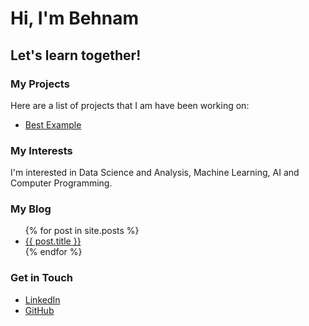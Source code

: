 # Hi, I'm Behnam
## Let's learn together!

### My Projects
Here are a list of projects that I am have been working on:
<ul>
<li><a href="https://github.com/baloochyb/best-example">Best Example</a></li>
</ul>

### My Interests
I'm interested in Data Science and Analysis, Machine Learning, AI and Computer Programming.
### My Blog
<ul>
{% for post in site.posts %}
<li>
<a href="{{ post.url }}">{{ post.title }}</a>
</li>
{% endfor %}
</ul>

### Get in Touch
<ul>
<li><a href="https://linkedin.com/{{ site.linkedin_behnam-baloochy }}">LinkedIn</a></li>
<li><a href="https://github.com/{{ site.github_baloochyb }}">GitHub</a></li>
</ul>
